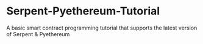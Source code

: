 # Serpent-Pyethereum-Tutorial
A basic smart contract programming tutorial that supports the latest version of Serpent &amp; Pyethereum
